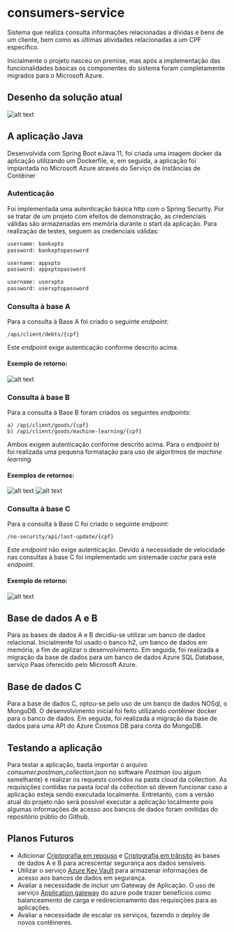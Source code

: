 # consumers-service
Sistema que realiza consulta informações relacionadas a dívidas e bens de um cliente, bem como as últimas atividades relacionadas a um CPF específico.

Inicialmente o projeto nasceu on premise, mas após a implementação das funcionalidades básicas os componentes do sistema foram completamente migrados para o Microsoft Azure.

## Desenho da solução atual
![alt text](https://github.com/igorgonribs/consumers-service/blob/main/images/desenho_solucao.png?raw=true)

## A aplicação Java
Desenvolvida com Spring Boot eJava 11, foi criada uma imagem docker da aplicação utilizando um Dockerfile, e, em seguida, a aplicação foi implantada no Microsoft Azure através do Serviço de Instâncias de Contêiner

### Autenticação
Foi implementada uma autenticação básica http com o Spring Security. Por se tratar de um projeto com efeitos de demonstração, as credenciais válidas são armazenadas em memória durante o start da aplicação.
Para realização de testes, seguem as credenciais válidas:

```bash
username: bankxpto
password: bankxptopassword

username: appxpto
password: appxptopassword

username: userxpto
password: userxptopassword
```

### Consulta à base A
Para a consulta à Base A foi criado o seguinte *endpoint*:
```
/api/client/debts/{cpf}
```
Este *endpoint* exige autenticação conforme descrito acima.

#### Exemplo de retorno:
![alt text](https://github.com/igorgonribs/consumers-service/blob/main/images/debts_example.png?raw=true)

### Consulta à base B
Para a consulta à Base B foram criados os seguintes *endpoints*:
```
a) /api/client/goods/{cpf}
b) /api/client/goods/machine-learning/{cpf}
```
Ambos exigem autenticação conforme descrito acima.
Para o *endpoint* b) foi realizada uma pequena formatação para uso de algoritmos de *machine learning*. 

#### Exemplos de retornos:
![alt text](https://github.com/igorgonribs/consumers-service/blob/main/images/goods_example.png?raw=true)
![alt text](https://github.com/igorgonribs/consumers-service/blob/main/images/goods_ml_example.png?raw=true)

### Consulta à base C
Para a consulta à Base C foi criado o seguinte *endpoint*:
```
/no-security/api/last-update/{cpf}
```
Este *endpoint* não exige autenticação. Devido à necessidade de velocidade nas consultas à base C foi implementado um sistemade *cache* para este *endpoint*.

#### Exemplo de retorno:
![alt text](https://github.com/igorgonribs/consumers-service/blob/main/images/last_update_example.png?raw=true)

## Base de dados A e B
Para as bases de dados A e B decidiu-se utilizar um banco de dados relacional. Inicialmente foi usado o banco h2, um banco de dados em memória, a fim de agilizar o desenvolvimento.
Em seguida, foi realizada a migração da base de dados para um banco de dados Azure SQL Database, serviço Paas oferecido pelo Microsoft Azure.

## Base de dados C
Para a base de dados C, optou-se pelo uso de um banco de dados NOSql, o MongoDB. O desenvolvimento inicial foi feito utilizando contêiner docker para o banco de dados.
Em seguida, foi realizada a migração da base de dados para uma API do Azure Cosmos DB para conta do MongoDB.

## Testando a aplicação
Para testar a aplicação, basta importar o arquivo *consumer.postman_collection.json* no software *Postman* (ou algum semelhante) e realizar os requests contidos na pasta *cloud* da collection.
As requisições contidas na pasta *local* da collection só devem funcionar caso a aplicação esteja sendo executada localmente.
Entretanto, com a versão atual do projeto não será possível executar a aplicação localmente pois algumas informações de acesso aos bancos de dados foram omitidas do repositório públio do Github.

## Planos Futuros
* Adicionar [Criptografia em repouso](https://docs.microsoft.com/pt-br/azure/security/fundamentals/encryption-atrest) e [Criptografia em trânsito](https://docs.microsoft.com/pt-br/compliance/assurance/assurance-encryption-in-transit) às bases de dados A e B para acrescentar segurança aos dados sensíveis.
* Utilizar o serviço [Azure Key Vault](https://docs.microsoft.com/pt-br/azure/key-vault/general/basic-concepts) para armazenar informações de acesso aos bancos de dados em segurança.
* Avaliar a necessidade de incluir um Gateway de Aplicação. O uso de serviço [Application gateway](https://docs.microsoft.com/pt-br/azure/application-gateway/overview) do azure pode trazer benefícios como balanceamento de carga e redirecionamento das requisições para as aplicações.
* Avaliar a necessidade de escalar os serviços, fazendo o deploy de novos contêineres.
